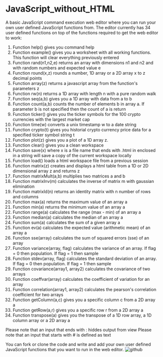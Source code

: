 # JavaScript_without_HTML
A basic JavaScript command execution web editor where you can run your own user defined JavaScript functions from. The editor currently has 34 user defined functions on top of the functions required to get the web editor to work: 

1) Function help() gives you command help
2) Function example() gives you a worksheet with all working functions. This function will clear everything previously entered
3) Function rand(n1,n2,e) returns an array with dimensions n1 and n2 and with random numbers and expected value e
4) Function round(x,z) rounds a number, 1D array or a 2D array x to z decimal points
5) Function array(z) returns a javascript array from the function's parameters z
6) Function rw(n) returns a 1D array with length n with a pure random walk
7) Function seq(a,b) gives you a 1D array with data from a to b
8) Function count(a,b) counts the number of elements b in array a. If parameter b is not specified then the count of a is return
9) Function ticker() gives you the ticker symbols for the 100 crypto currencies with the largest market cap
10) Function time(w) converts a unix timestamp w to a date string 
11) Function crypto(t) gives you historial crypto currency price data for a specified ticker symbol string t
12) Function plot(z) gives you a plot of a 1D array z.
13) Function clear() gives you a clean workspace
14) Function save(x) where x is a file name that ends with .html in enclosed in a string will save a copy of the current workspace locally
15) Function load() loads a html workspace file from a previous session
16) Function matrix(z) creates and displays a html table from a 1D or 2D dimensional array z and returns z
17) Function matrixMult(a,b) multiplies two matrices a and b
18) Function matrixInv(m) calculates the inverse of matrix m with gaussian elimination 
19) Function matrixId(n) returns an identity matrix with n number of rows and columns
20) Function max(a) returns the maximum value of an array a
21) Function min(a) returns the minimum value of an array a
22) Function range(a) calculates the range (max - min) of an array a
23) Function median(a) calculates the median of an array a
24) Function sum(a) calculates the sum of a given array a
25) Function ev(a) calculates the expected value (arithmetic mean) of an array a
26) Function sse(array) calculates the sum of squared errors (sse) of an array
27) Function variance(array, flag) calculates the variance of an array. If flag = 0 then population. If flag = 1 then sample
28) Function stdev(array, flag) calculates the standard deviation of an array. If flag = 0 then population. If flag = 1 then sample
29) Function covariance(array1, array2) calculates the covariance of two arrays
30) Function coeffvar(array) calculates the coefficient of variation for an array
31) Function correlation(array1, array2) calculates the pearson's correlation coefficient for two arrays
32) Function getColumn(a,c) gives you a specific column c from a 2D array a
33) Function getRow(a,r) gives you a specific row r from a 2D array a
34) Function transpose(a) gives you the transpose of a 1D row array, a 1D column array or a 2D array a

Please note that an input that ends with : hiddes output from view
Please note that an input that starts with # is defined as text  

You can fork or clone the code and write and add your own user defined JavaScript functions that you want to run in the web editor.
![github](https://user-images.githubusercontent.com/48676920/65815971-73a66580-e1f6-11e9-8814-0c2babd9706b.JPG)
